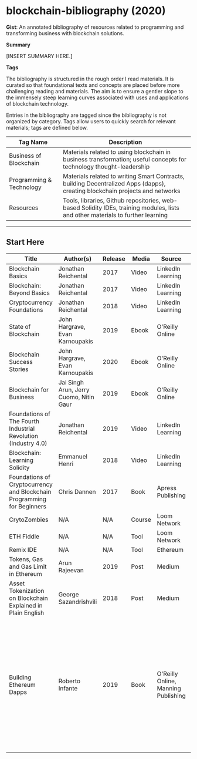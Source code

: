 # blockchain-bibliography (2020)

**Gist**: An annotated bibliography of resources related to programming and transforming business with blockchain solutions.


**Summary**

[INSERT SUMMARY HERE.]

**Tags**

The bibliography is structured in the rough order I read materials. It is curated so that foundational texts and concepts are placed before more challenging reading and materials. The aim is to ensure a gentler slope to the immensely steep learning curves associated with uses and applications of blockchain technology.

Entries in the bibliography are tagged since the bibliography is not organized by category. Tags allow users to quickly search for relevant materials; tags are defined below.



| Tag Name                 | Description                                                                                                                     |
|--------------------------|---------------------------------------------------------------------------------------------------------------------------------|
| Business of Blockchain   | Materials related to using blockchain in business transformation; useful concepts for technology thought-leadership             |
| Programming & Technology | Materials related to writing Smart Contracts, building Decentralized Apps (dapps), creating blockchain projects and networks    |
| Resources                | Tools, libraries, Github repositories, web-based Solidity IDEs, training modules, lists and other materials to further learning |

---

## Start Here
| Title                                                                  | Author(s)                               | Release | Media  | Source                              | URL                                                                                                   | Paywall | Tag                      | Description                                                                                                                                                |
|------------------------------------------------------------------------|-----------------------------------------|---------|--------|-------------------------------------|-------------------------------------------------------------------------------------------------------|---------|--------------------------|------------------------------------------------------------------------------------------------------------------------------------------------------------|
| Blockchain Basics                                                      | Jonathan Reichental                     | 2017    | Video  | LinkedIn Learning                   | linkedin.com/learning                                                                                 | Y       | Business of Blockchain   |                                                                                                                                                            |
| Blockchain: Beyond Basics                                              | Jonathan Reichental                     | 2017    | Video  | LinkedIn Learning                   | linkedin.com/learning                                                                                 | Y       | Business of Blockchain   |                                                                                                                                                            |
| Cryptocurrency Foundations                                             | Jonathan Reichental                     | 2018    | Video  | LinkedIn Learning                   | linkedin.com/learning                                                                                 | Y       | Business of Blockchain   |                                                                                                                                                            |
| State of Blockchain                                                    | John Hargrave, Evan Karnoupakis         | 2019    | Ebook  | O'Reilly Online                     | learning.oreilly.com                                                                                  | Y       | Business of Blockchain   |                                                                                                                                                            |
| Blockchain Success Stories                                             | John Hargrave, Evan Karnoupakis         | 2020    | Ebook  | O'Reilly Online                     | learning.oreilly.com                                                                                  | Y       | Business of Blockchain   |                                                                                                                                                            |
| Blockchain for Business                                                | Jai Singh Arun, Jerry Cuomo, Nitin Gaur | 2019    | Ebook  | O'Reilly Online                     | learning.oreilly.com                                                                                  | Y       | Business of Blockchain   |                                                                                                                                                            |
| Foundations of The Fourth Industrial Revolution (Industry 4.0)         | Jonathan Reichental                     | 2019    | Video  | LinkedIn Learning                   | linkedin.com/learning                                                                                 | Y       | Business of Blockchain   |                                                                                                                                                            |
| Blockchain: Learning Solidity                                          | Emmanuel Henri                          | 2018    | Video  | LinkedIn Learning                   | linkedin.com/learning                                                                                 | Y       | Programming & Technology |                                                                                                                                                            |
| Foundations of Cryptocurrency and Blockchain Programming for Beginners | Chris Dannen                            | 2017    | Book   | Apress Publishing                   | N/A                                                                                                   | N       | Programming & Technology |                                                                                                                                                            |
| CrytoZombies                                                           | N/A                                     | N/A     | Course | Loom Network                        | cryptozombies.io                                                                                      | N       | Resources                |                                                                                                                                                            |
| ETH Fiddle                                                             | N/A                                     | N/A     | Tool   | Loom Network                        | ethfiddle.com                                                                                         | N       | Resources                |                                                                                                                                                            |
| Remix IDE                                                              | N/A                                     | N/A     | Tool   | Ethereum                            | remix.ethereum.org                                                                                    | N       | Resources                |                                                                                                                                                            |
| Tokens, Gas and Gas Limit in Ethereum                                  | Arun Rajeevan                           | 2019    | Post   | Medium                              | https://medium.com/@arunrajeevan/tokens-gas-and-gas-limit-in-ethereum-f07790f56d8f                    | N       | Programming & Technology |                                                                                                                                                            |
| Asset Tokenization on Blockchain Explained in Plain English            | George Sazandrishvili                   | 2018    | Post   | Medium                              | https://medium.com/coinmonks/asset-tokenization-on-blockchain-explained-in-plain-english-f4e4b5e26a6d | N       | Business of Blockchain   |                                                                                                                                                            |
| Building Ethereum Dapps                                                | Roberto Infante                         | 2019    | Book   | O'Reilly Online, Manning Publishing | learning.oreilly.com                                                                                  | Y       | Programming & Technology | Very thorough introduction to Ethereum, Solidity, Blockchain and then entire Web3 stack. The reader builds multiple full-stack dApps throughout this text. |
